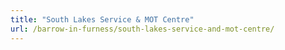 ```yaml
---
title: "South Lakes Service & MOT Centre"
url: /barrow-in-furness/south-lakes-service-and-mot-centre/
---
```

